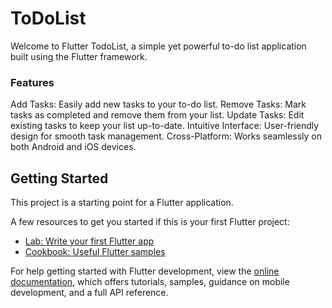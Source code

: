 # ToDoList

Welcome to Flutter TodoList, a simple yet powerful to-do list application built using the Flutter framework.

### Features
Add Tasks: Easily add new tasks to your to-do list.
Remove Tasks: Mark tasks as completed and remove them from your list.
Update Tasks: Edit existing tasks to keep your list up-to-date.
Intuitive Interface: User-friendly design for smooth task management.
Cross-Platform: Works seamlessly on both Android and iOS devices.

## Getting Started

This project is a starting point for a Flutter application.

A few resources to get you started if this is your first Flutter project:

- [Lab: Write your first Flutter app](https://docs.flutter.dev/get-started/codelab)
- [Cookbook: Useful Flutter samples](https://docs.flutter.dev/cookbook)

For help getting started with Flutter development, view the
[online documentation](https://docs.flutter.dev/), which offers tutorials,
samples, guidance on mobile development, and a full API reference.
